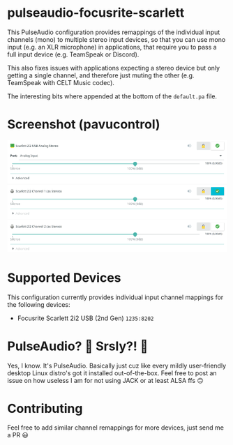 # pulseaudio-focusrite-scarlett
This PulseAudio configuration provides remappings of the individual input channels (mono) to multiple stereo input devices, so that you can use mono input (e.g. an XLR microphone) in applications, that require you to pass a full input device (e.g. TeamSpeak or Discord).

This also fixes issues with applications expecting a stereo device but only getting a single channel, and therefore just muting the other (e.g. TeamSpeak with CELT Music codec).

The interesting bits where appended at the bottom of the ``default.pa`` file.

# Screenshot (pavucontrol)
![Configuration for the Scarlett 2i2 USB Interface](/.images/scarlett.png)

# Supported Devices
This configuration currently provides individual input channel mappings for the following devices:
- Focusrite Scarlett 2i2 USB (2nd Gen) `1235:8202`

# PulseAudio? 💪 Srsly?! 👊
Yes, I know. It's PulseAudio. Basically just cuz like every mildly user-friendly desktop Linux distro's got it installed out-of-the-box. Feel free to post an issue on how useless I am for not using JACK or at least ALSA ffs 🙃

# Contributing
Feel free to add similar channel remappings for more devices, just send me a PR 😃
